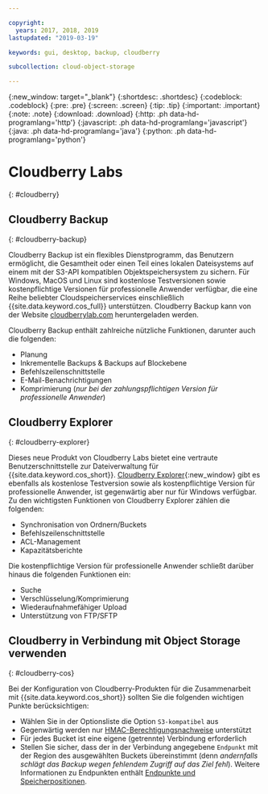 ```yaml
---

copyright:
  years: 2017, 2018, 2019
lastupdated: "2019-03-19"

keywords: gui, desktop, backup, cloudberry

subcollection: cloud-object-storage

---
```

{:new_window: target="_blank"}
{:shortdesc: .shortdesc}
{:codeblock: .codeblock}
{:pre: .pre}
{:screen: .screen}
{:tip: .tip}
{:important: .important}
{:note: .note}
{:download: .download} 
{:http: .ph data-hd-programlang='http'} 
{:javascript: .ph data-hd-programlang='javascript'} 
{:java: .ph data-hd-programlang='java'} 
{:python: .ph data-hd-programlang='python'}


# Cloudberry Labs
{: #cloudberry}

## Cloudberry Backup
{: #cloudberry-backup}

Cloudberry Backup ist ein flexibles Dienstprogramm, das Benutzern ermöglicht, die Gesamtheit oder einen Teil eines lokalen Dateisystems auf einem mit der S3-API kompatiblen Objektspeichersystem zu sichern. Für Windows, MacOS und Linux sind kostenlose Testversionen sowie kostenpflichtige Versionen für professionelle Anwender verfügbar, die eine Reihe beliebter Cloudspeicherservices einschließlich {{site.data.keyword.cos_full}} unterstützen. Cloudberry Backup kann von der Website [cloudberrylab.com](https://www.cloudberrylab.com/) heruntergeladen werden.

Cloudberry Backup enthält zahlreiche nützliche Funktionen, darunter auch die folgenden:

* Planung
* Inkrementelle Backups & Backups auf Blockebene
* Befehlszeilenschnittstelle
* E-Mail-Benachrichtigungen
* Komprimierung (*nur bei der zahlungspflichtigen Version für professionelle Anwender*)

## Cloudberry Explorer
{: #cloudberry-explorer}

Dieses neue Produkt von Cloudberry Labs bietet eine vertraute Benutzerschnittstelle zur Dateiverwaltung für {{site.data.keyword.cos_short}}. [Cloudberry Explorer](https://www.cloudberrylab.com/explorer.aspx){:new_window} gibt es ebenfalls als kostenlose Testversion sowie als kostenpflichtige Version für professionelle Anwender, ist gegenwärtig aber nur für Windows verfügbar. Zu den wichtigsten Funktionen von Cloudberry Explorer zählen die folgenden:

* Synchronisation von Ordnern/Buckets
* Befehlszeilenschnittstelle
* ACL-Management
* Kapazitätsberichte

Die kostenpflichtige Version für professionelle Anwender schließt darüber hinaus die folgenden Funktionen ein:
* Suche 
* Verschlüsselung/Komprimierung
* Wiederaufnahmefähiger Upload
* Unterstützung von FTP/SFTP

## Cloudberry in Verbindung mit Object Storage verwenden
{: #cloudberry-cos}

Bei der Konfiguration von Cloudberry-Produkten für die Zusammenarbeit mit {{site.data.keyword.cos_short}} sollten Sie die folgenden wichtigen Punkte berücksichtigen:

* Wählen Sie in der Optionsliste die Option `S3-kompatibel` aus
* Gegenwärtig werden nur [HMAC-Berechtigungsnachweise](/docs/services/cloud-object-storage/hmac?topic=cloud-object-storage-hmac#using-hmac-credentials) unterstützt
* Für jedes Bucket ist eine eigene (getrennte) Verbindung erforderlich
* Stellen Sie sicher, dass der in der Verbindung angegebene `Endpunkt` mit der Region des ausgewählten Buckets übereinstimmt (denn *andernfalls schlägt das Backup wegen fehlendem Zugriff auf das Ziel fehl*). Weitere Informationen zu Endpunkten enthält [Endpunkte und Speicherpositionen](/docs/services/cloud-object-storage?topic=cloud-object-storage-endpoints#endpoints).
